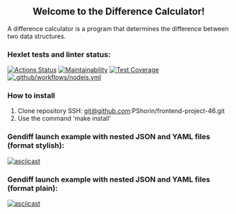 <h2 align="center">Welcome to the Difference Calculator!</h2> 
A difference calculator is a program that determines the difference between two data structures.

### Hexlet tests and linter status:
[![Actions Status](https://github.com/PShorin/frontend-project-46/workflows/hexlet-check/badge.svg)](https://github.com/PShorin/frontend-project-46/actions)
[![Maintainability](https://api.codeclimate.com/v1/badges/dcdeac6a1d337ee0c25a/maintainability)](https://codeclimate.com/github/PShorin/frontend-project-46/maintainability)
[![Test Coverage](https://api.codeclimate.com/v1/badges/dcdeac6a1d337ee0c25a/test_coverage)](https://codeclimate.com/github/PShorin/frontend-project-46/test_coverage)
[![.github/workflows/nodejs.yml](https://github.com/PShorin/frontend-project-46/actions/workflows/nodejs.yml/badge.svg)](https://github.com/PShorin/frontend-project-46/actions/workflows/nodejs.yml)

### How to install
  1. Clone repository SSH: git@github.com:PShorin/frontend-project-46.git
  2. Use the command 'make install'

### Gendiff launch example with nested JSON and YAML files (format stylish):
[![asciicast](https://asciinema.org/a/7nya6x2CPyhFAVCEr4NuqYctt.svg)](https://asciinema.org/a/7nya6x2CPyhFAVCEr4NuqYctt)

### Gendiff launch example with nested JSON and YAML files (format plain):
[![asciicast](https://asciinema.org/a/jtfd1DScGUPWNqbVJaQvteeSB.svg)](https://asciinema.org/a/jtfd1DScGUPWNqbVJaQvteeSB)